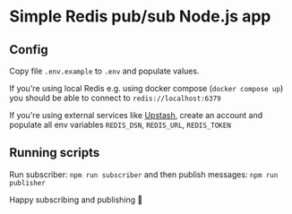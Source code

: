 # Simple Redis pub/sub Node.js app

## Config

Copy file `.env.example` to `.env` and populate values.

If you're using local Redis e.g. using docker compose (`docker compose up`) you should be able to connect to `redis://localhost:6379`

If you're using external services like [Upstash](https://upstash.com/), create an account and populate all env variables `REDIS_DSN`,
`REDIS_URL`, `REDIS_TOKEN`

## Running scripts

Run subscriber: `npm run subscriber` and then publish messages: `npm run publisher`

Happy subscribing and publishing 💪
